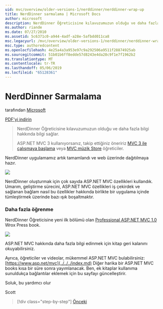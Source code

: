 ```yaml
---
uid: mvc/overview/older-versions-1/nerddinner/nerddinner-wrap-up
title: NerdDinner sarmalama | Microsoft Docs
author: microsoft
description: NerdDinner Öğreticisine kılavuzumuzun olduğu ve daha fazla bilgi hakkında bilgi sağlar.
ms.author: riande
ms.date: 07/27/2010
ms.assetid: 5c6371c0-a944-4adf-a28e-5afbdd011ca8
msc.legacyurl: /mvc/overview/older-versions-1/nerddinner/nerddinner-wrap-up
msc.type: authoredcontent
ms.openlocfilehash: 4e25a4a3a953e97c9a292506a9511f28874925ab
ms.sourcegitcommit: 51b01b6ff8edde57d8243e4da28c9f1e7f1962b2
ms.translationtype: MT
ms.contentlocale: tr-TR
ms.lasthandoff: 05/06/2019
ms.locfileid: "65128361"
---
```

# <a name="nerddinner-wrap-up"></a>NerdDinner Sarmalama

tarafından [Microsoft](https://github.com/microsoft)

[PDF'yi indirin](http://aspnetmvcbook.s3.amazonaws.com/aspnetmvc-nerdinner_v1.pdf)

> NerdDinner Öğreticisine kılavuzumuzun olduğu ve daha fazla bilgi hakkında bilgi sağlar.
> 
> ASP.NET MVC 3 kullanıyorsanız, takip ettiğiniz öneririz [MVC 3 ile çalışmaya başlama](../../older-versions/getting-started-with-aspnet-mvc3/cs/intro-to-aspnet-mvc-3.md) veya [MVC müzik Store](../../older-versions/mvc-music-store/mvc-music-store-part-1.md) öğreticiler.

NerdDinner uygulamamız artık tamamlandı ve web üzerinde dağıtılmaya hazır.

![](nerddinner-wrap-up/_static/image1.png)

NerdDinner oluşturmak için çok sayıda ASP.NET MVC özellikleri kullandık. Umarım, geliştirme sürecini, ASP.NET MVC özellikleri iş çekirdek ve sağlanan bağlam nasıl bu özellikler hakkında birlikte bir uygulama içinde tümleştirmek üzerinde bazı ışık boşaltmaktır.

### <a name="learning-more"></a>Daha fazla öğrenme

NerdDinner Öğreticisine yeni ilk bölümü olan [Professional ASP.NET MVC 1.0](https://www.amazon.com/gp/product/0470384611?ie=UTF8&amp;tag=scoblo04-20&amp;linkCode=xm2&amp;camp=1789&amp;creativeASIN=0470384611) Wrox Press book.

[![](https://mscblogs.blob.core.windows.net/media/scottgu/Media/bookcover1_6CAECF94.png)](https://www.amazon.com/gp/product/0470384611?ie=UTF8&amp;tag=scoblo04-20&amp;linkCode=xm2&amp;camp=1789&amp;creativeASIN=0470384611)

ASP.NET MVC hakkında daha fazla bilgi edinmek için kitap geri kalanını okuyabilirsiniz.

Ayrıca, öğreticiler ve videolar, mükemmel ASP.NET MVC bulabilirsiniz: [https://www.asp.net/mvc](../../../index.md) Diğer harika bir ASP.NET MVC books kısa bir süre sonra yayımlanacak. Ben, ek kitaplar kullanıma sunuldukça bağlantılar eklemek için bu sayfayı güncelleştirir.

Soluk, bu yardımcı olur

Scott

> [!div class="step-by-step"]
> [Önceki](enable-automated-unit-testing.md)
